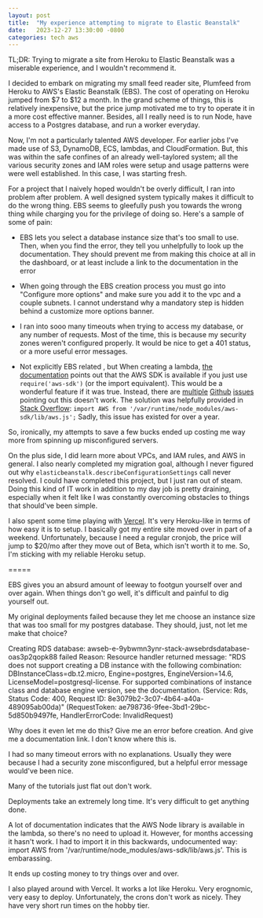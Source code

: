 ```yaml
---
layout: post
title:  "My experience attempting to migrate to Elastic Beanstalk"
date:   2023-12-27 13:30:00 -0800
categories: tech aws
---
```


TL;DR: Trying to migrate a site from Heroku to Elastic Beanstalk was a miserable experience, and I wouldn't recommend it. 

I decided to embark on migrating my small feed reader site, Plumfeed from Heroku to AWS's Elastic Beanstalk (EBS). The cost of operating on Heroku jumped from $7 to $12 a month. In the grand scheme of things, this is relatively inexpensive, but the price jump motivated me to try to operate it in a more cost effective manner. Besides, all I really need is to run Node, have access to a Postgres database, and run a worker everyday. 

Now, I'm not a particularly talented AWS developer. For earlier jobs I've made use of S3, DynamoDB, ECS, lambdas, and CloudFormation. But, this was within the safe confines of an already well-taylored system; all the various security zones and IAM roles were setup and usage patterns were were well established. In this case, I was starting fresh.

For a project that I naively hoped wouldn't be overly difficult, I ran into problem after problem. A well designed system typically makes it difficult to do the wrong thing. EBS seems to gleefully push you towards the wrong thing while charging you for the privilege of doing so. Here's a sample of some of pain:

 - EBS lets you select a database instance size that's too small to use. Then, when you find the error, they tell you unhelpfully to look up the documentation. They should prevent me from making this choice at all in the dashboard, or at least include a link to the documentation in the error

 - When going through the EBS creation process you must go into "Configure more options" and make sure you add it to the vpc and a couple subnets. I cannot understand why a mandatory step is hidden behind a customize more options banner. 

 - I ran into sooo many timeouts when trying to access my database, or any number of requests. Most of the time, this is because my security zones weren't configured properly. It would be nice to get a 401 status, or a more useful error messages.


 - Not explicitly EBS related , but When creating a lambda, [the documentation](https://aws.amazon.com/blogs/compute/using-lambda-layers-to-simplify-your-development-process/) points out that the AWS SDK is available if you just use `require('aws-sdk')` (or the import equivalent). This would be a wonderful feature if it was true. Instead, there are [multiple](https://github.com/aws/aws-sdk-js-v3/issues/3230) [Github](https://github.com/aws/aws-sdk-js-v3/issues/3386) [issues](https://github.com/aws/aws-sdk-js-v3/issues/3578) pointing out this doesn't work. The solution was helpfully provided in [Stack Overflow](https://stackoverflow.com/questions/72049613/cannot-import-package-in-aws-lambda-with-nodejs14-x-es-module): `import AWS from '/var/runtime/node_modules/aws-sdk/lib/aws.js';` Sadly, this issue has existed for over a year.

So, ironically, my attempts to save a few bucks ended up costing me way more from spinning up misconfigured servers. 

On the plus side, I did learn more about VPCs, and IAM rules, and AWS in general. I also nearly completed my migration goal, although I never figured out why `elasticbeanstalk.describeConfigurationSettings` call never resolved. I could have completed this project, but I just ran out of steam. Doing this kind of IT work in addition to my day job is pretty draining, especially when it felt like I was constantly overcoming obstacles to things that should've been simple. 

I also spent some time playing with [Vercel](https://vercel.com/). It's very Heroku-like in terms of how easy it is to setup. I basically got my entire site moved over in part of a weekend. Unfortunately, because I need a regular cronjob, the price will jump to $20/mo after they move out of Beta, which isn't worth it to me. So, I'm sticking with my reliable Heroku setup. 




=====

EBS gives you an absurd amount of leeway to footgun yourself over and over again. 
When things don't go well, it's difficult and painful to dig yourself out.

My original deployments failed because they let me choose an instance size that was too small for my postgres database. They should, just, not let me make that choice?

Creating RDS database: awseb-e-9ybwmn3ynr-stack-awsebrdsdatabase-oas3p2qopk88 failed Reason: Resource handler returned message: "RDS does not support creating a DB instance with the following combination: DBInstanceClass=db.t2.micro, Engine=postgres, EngineVersion=14.6, LicenseModel=postgresql-license. For supported combinations of instance class and database engine version, see the documentation. (Service: Rds, Status Code: 400, Request ID: 8e3079b2-3c07-4b64-a40a-489095ab00da)" (RequestToken: ae798736-9fee-3bd1-29bc-5d850b9497fe, HandlerErrorCode: InvalidRequest)

Why does it even let me do this? Give me an error before creation. And give me a documentation link. I don't know where this is.




I had so many timeout errors with no explanations. Usually they were because I had a security zone misconfigured, but a helpful error message would've been nice.


Many of the tutorials just flat out don't work.

Deployments take an extremely long time. It's very difficult to get anything done.

A lot of documentation indicates that the AWS Node library is available in the lambda, so there's no need to upload it. However, for months accessing it hasn't work. I had to import it in this backwards, undocumented way: import AWS from '/var/runtime/node_modules/aws-sdk/lib/aws.js'. This is embarassing.

It ends up costing money to try things over and over. 

I also played around with Vercel. It works a lot like Heroku. Very erognomic, very easy to deploy. Unfortunately, the crons don't work as nicely. They have very short run times on the hobby tier. 


